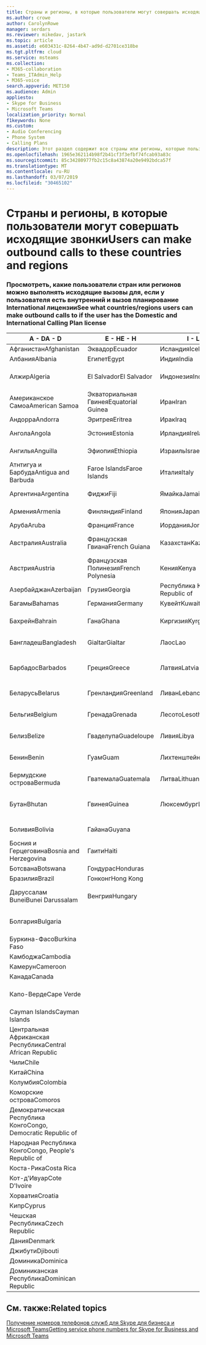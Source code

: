 ```yaml
---
title: Страны и регионы, в которые пользователи могут совершать исходящие звонки
ms.author: crowe
author: CarolynRowe
manager: serdars
ms.reviewer: mikedav, jastark
ms.topic: article
ms.assetid: e603431c-8264-4b47-ad9d-d2701ce318be
ms.tgt.pltfrm: cloud
ms.service: msteams
ms.collection:
- M365-collaboration
- Teams_ITAdmin_Help
- M365-voice
search.appverid: MET150
ms.audience: Admin
appliesto:
- Skype for Business
- Microsoft Teams
localization_priority: Normal
f1keywords: None
ms.custom:
- Audio Conferencing
- Phone System
- Calling Plans
description: Этот раздел содержит все страны или регионы, которые пользователи можно установить исходящие вызовы, если у них есть вызов планирование.
ms.openlocfilehash: 1965e362114b98f2b41cf3f3efbf74fcab93a83c
ms.sourcegitcommit: 85c34280977fb2c15c8a43874a20e9492bdca57f
ms.translationtype: MT
ms.contentlocale: ru-RU
ms.lasthandoff: 03/07/2019
ms.locfileid: "30465102"
---
```

# <a name="users-can-make-outbound-calls-to-these-countries-and-regions"></a><span data-ttu-id="e7059-103">Страны и регионы, в которые пользователи могут совершать исходящие звонки</span><span class="sxs-lookup"><span data-stu-id="e7059-103">Users can make outbound calls to these countries and regions</span></span>

### <a name="see-what-countriesregions-users-can-make-outbound-calls-to-if-the-user-has-the-domestic-and-international-calling-plan-license"></a><span data-ttu-id="e7059-104">Просмотреть, какие пользователи стран или регионов можно выполнять исходящие вызовы для, если у пользователя есть внутренний и вызов планирование International лицензии</span><span class="sxs-lookup"><span data-stu-id="e7059-104">See what countries/regions users can make outbound calls to if the user has the Domestic and International Calling Plan license</span></span>

|<span data-ttu-id="e7059-105">**A - D**</span><span class="sxs-lookup"><span data-stu-id="e7059-105">**A - D**</span></span>| <span data-ttu-id="e7059-106">**E - H**</span><span class="sxs-lookup"><span data-stu-id="e7059-106">**E - H**</span></span>|<span data-ttu-id="e7059-107">**I - L**</span><span class="sxs-lookup"><span data-stu-id="e7059-107">**I - L**</span></span>|<span data-ttu-id="e7059-108">**M - O**</span><span class="sxs-lookup"><span data-stu-id="e7059-108">**M - O**</span></span>|<span data-ttu-id="e7059-109">**P - S**</span><span class="sxs-lookup"><span data-stu-id="e7059-109">**P - S**</span></span>|<span data-ttu-id="e7059-110">**T - Z**</span><span class="sxs-lookup"><span data-stu-id="e7059-110">**T - Z**</span></span>|
---|---|---|---|---|---|
|<span data-ttu-id="e7059-111">Афганистан</span><span class="sxs-lookup"><span data-stu-id="e7059-111">Afghanistan</span></span>|<span data-ttu-id="e7059-112">Эквадор</span><span class="sxs-lookup"><span data-stu-id="e7059-112">Ecuador</span></span> |<span data-ttu-id="e7059-113">Исландия</span><span class="sxs-lookup"><span data-stu-id="e7059-113">Iceland</span></span> |<span data-ttu-id="e7059-114">Макао</span><span class="sxs-lookup"><span data-stu-id="e7059-114">Macau</span></span> |<span data-ttu-id="e7059-115">Пакистан</span><span class="sxs-lookup"><span data-stu-id="e7059-115">Pakistan</span></span> |<span data-ttu-id="e7059-116">Тайвань</span><span class="sxs-lookup"><span data-stu-id="e7059-116">Taiwan</span></span>   |
|<span data-ttu-id="e7059-117">Албания</span><span class="sxs-lookup"><span data-stu-id="e7059-117">Albania</span></span>|<span data-ttu-id="e7059-118">Египет</span><span class="sxs-lookup"><span data-stu-id="e7059-118">Egypt</span></span> |<span data-ttu-id="e7059-119">Индия</span><span class="sxs-lookup"><span data-stu-id="e7059-119">India</span></span> |<span data-ttu-id="e7059-120">Македония</span><span class="sxs-lookup"><span data-stu-id="e7059-120">Macedonia</span></span> |<span data-ttu-id="e7059-121">Палау</span><span class="sxs-lookup"><span data-stu-id="e7059-121">Palau</span></span> |<span data-ttu-id="e7059-122">Таджикистан</span><span class="sxs-lookup"><span data-stu-id="e7059-122">Tajikistan</span></span>   |
|<span data-ttu-id="e7059-123">Алжир</span><span class="sxs-lookup"><span data-stu-id="e7059-123">Algeria</span></span>|<span data-ttu-id="e7059-124">El Salvador</span><span class="sxs-lookup"><span data-stu-id="e7059-124">El Salvador</span></span> |<span data-ttu-id="e7059-125">Индонезия</span><span class="sxs-lookup"><span data-stu-id="e7059-125">Indonesia</span></span> |<span data-ttu-id="e7059-126">Малави</span><span class="sxs-lookup"><span data-stu-id="e7059-126">Malawi</span></span> |<span data-ttu-id="e7059-127">Palestinian Authority</span><span class="sxs-lookup"><span data-stu-id="e7059-127">Palestinian Authority</span></span> |<span data-ttu-id="e7059-128">Объединенная Республика Танзания</span><span class="sxs-lookup"><span data-stu-id="e7059-128">Tanzania, United Republic of</span></span>  |
|<span data-ttu-id="e7059-129">Американское Самоа</span><span class="sxs-lookup"><span data-stu-id="e7059-129">American Samoa</span></span>|<span data-ttu-id="e7059-130">Экваториальная Гвинея</span><span class="sxs-lookup"><span data-stu-id="e7059-130">Equatorial Guinea</span></span> |<span data-ttu-id="e7059-131">Иран</span><span class="sxs-lookup"><span data-stu-id="e7059-131">Iran</span></span> |<span data-ttu-id="e7059-132">Малайзия</span><span class="sxs-lookup"><span data-stu-id="e7059-132">Malaysia</span></span> |<span data-ttu-id="e7059-133">Панама</span><span class="sxs-lookup"><span data-stu-id="e7059-133">Panama</span></span> | <span data-ttu-id="e7059-134">Таиланд</span><span class="sxs-lookup"><span data-stu-id="e7059-134">Thailand</span></span>   |
|<span data-ttu-id="e7059-135">Андорра</span><span class="sxs-lookup"><span data-stu-id="e7059-135">Andorra</span></span> |<span data-ttu-id="e7059-136">Эритрея</span><span class="sxs-lookup"><span data-stu-id="e7059-136">Eritrea</span></span> |<span data-ttu-id="e7059-137">Ирак</span><span class="sxs-lookup"><span data-stu-id="e7059-137">Iraq</span></span> |<span data-ttu-id="e7059-138">Мали</span><span class="sxs-lookup"><span data-stu-id="e7059-138">Mali</span></span> |<span data-ttu-id="e7059-139">Парагвай</span><span class="sxs-lookup"><span data-stu-id="e7059-139">Paraguay</span></span> |<span data-ttu-id="e7059-140">Того</span><span class="sxs-lookup"><span data-stu-id="e7059-140">Togo</span></span>   |
|<span data-ttu-id="e7059-141">Ангола</span><span class="sxs-lookup"><span data-stu-id="e7059-141">Angola</span></span> |<span data-ttu-id="e7059-142">Эстония</span><span class="sxs-lookup"><span data-stu-id="e7059-142">Estonia</span></span> |<span data-ttu-id="e7059-143">Ирландия</span><span class="sxs-lookup"><span data-stu-id="e7059-143">Ireland</span></span> |<span data-ttu-id="e7059-144">Мальта</span><span class="sxs-lookup"><span data-stu-id="e7059-144">Malta</span></span> |<span data-ttu-id="e7059-145">Перу</span><span class="sxs-lookup"><span data-stu-id="e7059-145">Peru</span></span> | <span data-ttu-id="e7059-146">Тринидад и Тобаго</span><span class="sxs-lookup"><span data-stu-id="e7059-146">Trinidad and Tobago</span></span>  |
|<span data-ttu-id="e7059-147">Ангилья</span><span class="sxs-lookup"><span data-stu-id="e7059-147">Anguilla</span></span> |<span data-ttu-id="e7059-148">Эфиопия</span><span class="sxs-lookup"><span data-stu-id="e7059-148">Ethiopia</span></span> |<span data-ttu-id="e7059-149">Израиль</span><span class="sxs-lookup"><span data-stu-id="e7059-149">Israel</span></span> |<span data-ttu-id="e7059-150">Маршалловы Острова</span><span class="sxs-lookup"><span data-stu-id="e7059-150">Marshall Islands</span></span> | <span data-ttu-id="e7059-151">Филиппины</span><span class="sxs-lookup"><span data-stu-id="e7059-151">Philippines</span></span> | <span data-ttu-id="e7059-152">Турция</span><span class="sxs-lookup"><span data-stu-id="e7059-152">Turkey</span></span> |
|<span data-ttu-id="e7059-153">Атнтигуа и Барбуда</span><span class="sxs-lookup"><span data-stu-id="e7059-153">Antigua and Barbuda</span></span> | <span data-ttu-id="e7059-154">Faroe Islands</span><span class="sxs-lookup"><span data-stu-id="e7059-154">Faroe Islands</span></span> |<span data-ttu-id="e7059-155">Италия</span><span class="sxs-lookup"><span data-stu-id="e7059-155">Italy</span></span> |<span data-ttu-id="e7059-156">Мартиника</span><span class="sxs-lookup"><span data-stu-id="e7059-156">Martinique</span></span> |<span data-ttu-id="e7059-157">Польша</span><span class="sxs-lookup"><span data-stu-id="e7059-157">Poland</span></span> |<span data-ttu-id="e7059-158">Туркменистан</span><span class="sxs-lookup"><span data-stu-id="e7059-158">Turkmenistan</span></span> |
|<span data-ttu-id="e7059-159">Аргентина</span><span class="sxs-lookup"><span data-stu-id="e7059-159">Argentina</span></span>|<span data-ttu-id="e7059-160">Фиджи</span><span class="sxs-lookup"><span data-stu-id="e7059-160">Fiji</span></span> |<span data-ttu-id="e7059-161">Ямайка</span><span class="sxs-lookup"><span data-stu-id="e7059-161">Jamaica</span></span> |<span data-ttu-id="e7059-162">Маврикий</span><span class="sxs-lookup"><span data-stu-id="e7059-162">Mauritius</span></span> |<span data-ttu-id="e7059-163">Португалия</span><span class="sxs-lookup"><span data-stu-id="e7059-163">Portugal</span></span> |<span data-ttu-id="e7059-164">О-ва Теркс и Кайкос</span><span class="sxs-lookup"><span data-stu-id="e7059-164">Turks and Caicos</span></span>   |
|<span data-ttu-id="e7059-165">Армения</span><span class="sxs-lookup"><span data-stu-id="e7059-165">Armenia</span></span> |<span data-ttu-id="e7059-166">Финляндия</span><span class="sxs-lookup"><span data-stu-id="e7059-166">Finland</span></span> |<span data-ttu-id="e7059-167">Япония</span><span class="sxs-lookup"><span data-stu-id="e7059-167">Japan</span></span> |<span data-ttu-id="e7059-168">Майотта</span><span class="sxs-lookup"><span data-stu-id="e7059-168">Mayotte</span></span> | <span data-ttu-id="e7059-169">Пуэрто-Рико</span><span class="sxs-lookup"><span data-stu-id="e7059-169">Puerto Rico</span></span> |<span data-ttu-id="e7059-170">Уганда</span><span class="sxs-lookup"><span data-stu-id="e7059-170">Uganda</span></span>  |
|<span data-ttu-id="e7059-171">Аруба</span><span class="sxs-lookup"><span data-stu-id="e7059-171">Aruba</span></span> |<span data-ttu-id="e7059-172">Франция</span><span class="sxs-lookup"><span data-stu-id="e7059-172">France</span></span> |<span data-ttu-id="e7059-173">Иордания</span><span class="sxs-lookup"><span data-stu-id="e7059-173">Jordan</span></span> |<span data-ttu-id="e7059-174">Мексика</span><span class="sxs-lookup"><span data-stu-id="e7059-174">Mexico</span></span> |<span data-ttu-id="e7059-175">Катар</span><span class="sxs-lookup"><span data-stu-id="e7059-175">Qatar</span></span> | <span data-ttu-id="e7059-176">Украина</span><span class="sxs-lookup"><span data-stu-id="e7059-176">Ukraine</span></span>   |
|<span data-ttu-id="e7059-177">Австралия</span><span class="sxs-lookup"><span data-stu-id="e7059-177">Australia</span></span> |<span data-ttu-id="e7059-178">Французская Гвиана</span><span class="sxs-lookup"><span data-stu-id="e7059-178">French Guiana</span></span> |<span data-ttu-id="e7059-179">Казахстан</span><span class="sxs-lookup"><span data-stu-id="e7059-179">Kazakhstan</span></span> |<span data-ttu-id="e7059-180">Микронезия</span><span class="sxs-lookup"><span data-stu-id="e7059-180">Micronesia</span></span> |<span data-ttu-id="e7059-181">Реюньон</span><span class="sxs-lookup"><span data-stu-id="e7059-181">Reunion</span></span> |<span data-ttu-id="e7059-182">Объединенные Арабские Эмираты</span><span class="sxs-lookup"><span data-stu-id="e7059-182">United Arab Emirates (U.A.E)</span></span>  |
|<span data-ttu-id="e7059-183">Австрия</span><span class="sxs-lookup"><span data-stu-id="e7059-183">Austria</span></span> |<span data-ttu-id="e7059-184">Французская Полинезия</span><span class="sxs-lookup"><span data-stu-id="e7059-184">French Polynesia</span></span> |<span data-ttu-id="e7059-185">Кения</span><span class="sxs-lookup"><span data-stu-id="e7059-185">Kenya</span></span> |<span data-ttu-id="e7059-186">Молдова</span><span class="sxs-lookup"><span data-stu-id="e7059-186">Moldova, Republic of</span></span> |<span data-ttu-id="e7059-187">Румыния</span><span class="sxs-lookup"><span data-stu-id="e7059-187">Romania</span></span> |<span data-ttu-id="e7059-188">Соединенное Королевство</span><span class="sxs-lookup"><span data-stu-id="e7059-188">United Kingdom (U.K.)</span></span> |
|<span data-ttu-id="e7059-189">Азербайджан</span><span class="sxs-lookup"><span data-stu-id="e7059-189">Azerbaijan</span></span> |<span data-ttu-id="e7059-190">Грузия</span><span class="sxs-lookup"><span data-stu-id="e7059-190">Georgia</span></span> |<span data-ttu-id="e7059-191">Республика Корея</span><span class="sxs-lookup"><span data-stu-id="e7059-191">Korea, Republic of</span></span> |<span data-ttu-id="e7059-192">Монако</span><span class="sxs-lookup"><span data-stu-id="e7059-192">Monaco</span></span> | <span data-ttu-id="e7059-193">Россия</span><span class="sxs-lookup"><span data-stu-id="e7059-193">Russian Federation</span></span> |<span data-ttu-id="e7059-194">США</span><span class="sxs-lookup"><span data-stu-id="e7059-194">United States (U.S.)</span></span>  |
|<span data-ttu-id="e7059-195">Багамы</span><span class="sxs-lookup"><span data-stu-id="e7059-195">Bahamas</span></span> |<span data-ttu-id="e7059-196">Германия</span><span class="sxs-lookup"><span data-stu-id="e7059-196">Germany</span></span> |<span data-ttu-id="e7059-197">Кувейт</span><span class="sxs-lookup"><span data-stu-id="e7059-197">Kuwait</span></span> |<span data-ttu-id="e7059-198">Монголия</span><span class="sxs-lookup"><span data-stu-id="e7059-198">Mongolia</span></span> |<span data-ttu-id="e7059-199">Руанда</span><span class="sxs-lookup"><span data-stu-id="e7059-199">Rwanda</span></span> | <span data-ttu-id="e7059-200">Уругвай</span><span class="sxs-lookup"><span data-stu-id="e7059-200">Uruguay</span></span> |
|<span data-ttu-id="e7059-201">Бахрейн</span><span class="sxs-lookup"><span data-stu-id="e7059-201">Bahrain</span></span> |<span data-ttu-id="e7059-202">Гана</span><span class="sxs-lookup"><span data-stu-id="e7059-202">Ghana</span></span> |<span data-ttu-id="e7059-203">Киргизия</span><span class="sxs-lookup"><span data-stu-id="e7059-203">Kyrgyzstan</span></span> |<span data-ttu-id="e7059-204">Черногория</span><span class="sxs-lookup"><span data-stu-id="e7059-204">Montenegro</span></span> | <span data-ttu-id="e7059-205">Сент-Китс и Невис</span><span class="sxs-lookup"><span data-stu-id="e7059-205">Saint Kitts and Nevis</span></span> |<span data-ttu-id="e7059-206">Узбекистан</span><span class="sxs-lookup"><span data-stu-id="e7059-206">Uzbekistan</span></span>  |
|<span data-ttu-id="e7059-207">Бангладеш</span><span class="sxs-lookup"><span data-stu-id="e7059-207">Bangladesh</span></span> |<span data-ttu-id="e7059-208">Gialtar</span><span class="sxs-lookup"><span data-stu-id="e7059-208">Gialtar</span></span> |<span data-ttu-id="e7059-209">Лаос</span><span class="sxs-lookup"><span data-stu-id="e7059-209">Lao</span></span> |<span data-ttu-id="e7059-210">Монтсеррат</span><span class="sxs-lookup"><span data-stu-id="e7059-210">Montserrat</span></span> | <span data-ttu-id="e7059-211">Сент-Люсия</span><span class="sxs-lookup"><span data-stu-id="e7059-211">Saint Lucia</span></span> |<span data-ttu-id="e7059-212">Город-государство Ватикан</span><span class="sxs-lookup"><span data-stu-id="e7059-212">Vatican City State</span></span>  |
|<span data-ttu-id="e7059-213">Барбадос</span><span class="sxs-lookup"><span data-stu-id="e7059-213">Barbados</span></span> |<span data-ttu-id="e7059-214">Греция</span><span class="sxs-lookup"><span data-stu-id="e7059-214">Greece</span></span> |<span data-ttu-id="e7059-215">Латвия</span><span class="sxs-lookup"><span data-stu-id="e7059-215">Latvia</span></span> |<span data-ttu-id="e7059-216">Марокко</span><span class="sxs-lookup"><span data-stu-id="e7059-216">Morocco</span></span> |<span data-ttu-id="e7059-217">Сент-Винсент и Гренадины</span><span class="sxs-lookup"><span data-stu-id="e7059-217">Saint Vincent and the Grenadines</span></span> |<span data-ttu-id="e7059-218">Венесуэла</span><span class="sxs-lookup"><span data-stu-id="e7059-218">Venezuela</span></span>   |
|<span data-ttu-id="e7059-219">Беларусь</span><span class="sxs-lookup"><span data-stu-id="e7059-219">Belarus</span></span> |<span data-ttu-id="e7059-220">Гренландия</span><span class="sxs-lookup"><span data-stu-id="e7059-220">Greenland</span></span> |<span data-ttu-id="e7059-221">Ливан</span><span class="sxs-lookup"><span data-stu-id="e7059-221">Lebanon</span></span> |<span data-ttu-id="e7059-222">Мозамбик</span><span class="sxs-lookup"><span data-stu-id="e7059-222">Mozambique</span></span> | <span data-ttu-id="e7059-223">Сан-Марино</span><span class="sxs-lookup"><span data-stu-id="e7059-223">San Marino</span></span> |<span data-ttu-id="e7059-224">Вьетнам</span><span class="sxs-lookup"><span data-stu-id="e7059-224">Viet Nam</span></span>  |
|<span data-ttu-id="e7059-225">Бельгия</span><span class="sxs-lookup"><span data-stu-id="e7059-225">Belgium</span></span> |<span data-ttu-id="e7059-226">Гренада</span><span class="sxs-lookup"><span data-stu-id="e7059-226">Grenada</span></span> |<span data-ttu-id="e7059-227">Лесото</span><span class="sxs-lookup"><span data-stu-id="e7059-227">Lesotho</span></span> |<span data-ttu-id="e7059-228">Мьянма</span><span class="sxs-lookup"><span data-stu-id="e7059-228">Myanmar</span></span> | <span data-ttu-id="e7059-229">Саудовская Аравия</span><span class="sxs-lookup"><span data-stu-id="e7059-229">Saudi Arabia</span></span> | <span data-ttu-id="e7059-230">Виргинские острова (Великобритания)</span><span class="sxs-lookup"><span data-stu-id="e7059-230">Virgin Islands (British)</span></span> |
|<span data-ttu-id="e7059-231">Белиз</span><span class="sxs-lookup"><span data-stu-id="e7059-231">Belize</span></span> |<span data-ttu-id="e7059-232">Гваделупа</span><span class="sxs-lookup"><span data-stu-id="e7059-232">Guadeloupe</span></span> |<span data-ttu-id="e7059-233">Ливия</span><span class="sxs-lookup"><span data-stu-id="e7059-233">Libya</span></span> |<span data-ttu-id="e7059-234">Намибия</span><span class="sxs-lookup"><span data-stu-id="e7059-234">Namibia</span></span> |<span data-ttu-id="e7059-235">Сенегал</span><span class="sxs-lookup"><span data-stu-id="e7059-235">Senegal</span></span> | <span data-ttu-id="e7059-236">Виргинские острова (США)</span><span class="sxs-lookup"><span data-stu-id="e7059-236">Virgin Islands (U.S.)</span></span>  |
|<span data-ttu-id="e7059-237">Бенин</span><span class="sxs-lookup"><span data-stu-id="e7059-237">Benin</span></span> |<span data-ttu-id="e7059-238">Гуам</span><span class="sxs-lookup"><span data-stu-id="e7059-238">Guam</span></span> |<span data-ttu-id="e7059-239">Лихтенштейн</span><span class="sxs-lookup"><span data-stu-id="e7059-239">Liechtenstein</span></span> |<span data-ttu-id="e7059-240">Непал</span><span class="sxs-lookup"><span data-stu-id="e7059-240">Nepal</span></span> | <span data-ttu-id="e7059-241">Сербия</span><span class="sxs-lookup"><span data-stu-id="e7059-241">Serbia</span></span> | <span data-ttu-id="e7059-242">Острова Уоллис и Футуна</span><span class="sxs-lookup"><span data-stu-id="e7059-242">Wallis and Futuna Islands</span></span>  |
|<span data-ttu-id="e7059-243">Бермудские острова</span><span class="sxs-lookup"><span data-stu-id="e7059-243">Bermuda</span></span> |<span data-ttu-id="e7059-244">Гватемала</span><span class="sxs-lookup"><span data-stu-id="e7059-244">Guatemala</span></span> |<span data-ttu-id="e7059-245">Литва</span><span class="sxs-lookup"><span data-stu-id="e7059-245">Lithuania</span></span> |<span data-ttu-id="e7059-246">Нидерланды</span><span class="sxs-lookup"><span data-stu-id="e7059-246">Netherlands</span></span> |<span data-ttu-id="e7059-247">Сингапур</span><span class="sxs-lookup"><span data-stu-id="e7059-247">Singapore</span></span> |<span data-ttu-id="e7059-248">Йемен</span><span class="sxs-lookup"><span data-stu-id="e7059-248">Yemen</span></span> |
|<span data-ttu-id="e7059-249">Бутан</span><span class="sxs-lookup"><span data-stu-id="e7059-249">Bhutan</span></span> |<span data-ttu-id="e7059-250">Гвинея</span><span class="sxs-lookup"><span data-stu-id="e7059-250">Guinea</span></span> |<span data-ttu-id="e7059-251">Люксембург</span><span class="sxs-lookup"><span data-stu-id="e7059-251">Luxembourg</span></span> |<span data-ttu-id="e7059-252">Нидерландские Антильские острова</span><span class="sxs-lookup"><span data-stu-id="e7059-252">Netherlands Antilles</span></span> |<span data-ttu-id="e7059-253">Словакия</span><span class="sxs-lookup"><span data-stu-id="e7059-253">Slovakia</span></span> |<span data-ttu-id="e7059-254">Замбия</span><span class="sxs-lookup"><span data-stu-id="e7059-254">Zambia</span></span>  |
|<span data-ttu-id="e7059-255">Боливия</span><span class="sxs-lookup"><span data-stu-id="e7059-255">Bolivia</span></span> |<span data-ttu-id="e7059-256">Гайана</span><span class="sxs-lookup"><span data-stu-id="e7059-256">Guyana</span></span>| |<span data-ttu-id="e7059-257">Новая Каледония</span><span class="sxs-lookup"><span data-stu-id="e7059-257">New Caledonia</span></span> |<span data-ttu-id="e7059-258">Словения</span><span class="sxs-lookup"><span data-stu-id="e7059-258">Slovenia</span></span> |<span data-ttu-id="e7059-259">Зимбабве</span><span class="sxs-lookup"><span data-stu-id="e7059-259">Zimbabwe</span></span> |
|<span data-ttu-id="e7059-260">Босния и Герцеговина</span><span class="sxs-lookup"><span data-stu-id="e7059-260">Bosnia and Herzegovina</span></span> |<span data-ttu-id="e7059-261">Гаити</span><span class="sxs-lookup"><span data-stu-id="e7059-261">Haiti</span></span> ||<span data-ttu-id="e7059-262">Новая Зеландия</span><span class="sxs-lookup"><span data-stu-id="e7059-262">New Zealand</span></span> |<span data-ttu-id="e7059-263">Южная Африка</span><span class="sxs-lookup"><span data-stu-id="e7059-263">South Africa</span></span> | 
|<span data-ttu-id="e7059-264">Ботсвана</span><span class="sxs-lookup"><span data-stu-id="e7059-264">Botswana</span></span> |<span data-ttu-id="e7059-265">Гондурас</span><span class="sxs-lookup"><span data-stu-id="e7059-265">Honduras</span></span> ||<span data-ttu-id="e7059-266">Никарагуа</span><span class="sxs-lookup"><span data-stu-id="e7059-266">Nicaragua</span></span> |<span data-ttu-id="e7059-267">Испания</span><span class="sxs-lookup"><span data-stu-id="e7059-267">Spain</span></span> |
|<span data-ttu-id="e7059-268">Бразилия</span><span class="sxs-lookup"><span data-stu-id="e7059-268">Brazil</span></span> |<span data-ttu-id="e7059-269">Гонконг</span><span class="sxs-lookup"><span data-stu-id="e7059-269">Hong Kong</span></span> ||<span data-ttu-id="e7059-270">Нигер</span><span class="sxs-lookup"><span data-stu-id="e7059-270">Niger</span></span> |<span data-ttu-id="e7059-271">Sri Lanka</span><span class="sxs-lookup"><span data-stu-id="e7059-271">Sri Lanka</span></span> | 
|<span data-ttu-id="e7059-272">Даруссалам Bunei</span><span class="sxs-lookup"><span data-stu-id="e7059-272">Bunei Darussalam</span></span> |<span data-ttu-id="e7059-273">Венгрия</span><span class="sxs-lookup"><span data-stu-id="e7059-273">Hungary</span></span> ||<span data-ttu-id="e7059-274">Нигерия</span><span class="sxs-lookup"><span data-stu-id="e7059-274">Nigeria</span></span> |<span data-ttu-id="e7059-275">Сен-Пьер и Миклеон</span><span class="sxs-lookup"><span data-stu-id="e7059-275">St. Pierre and Miquelon</span></span> | 
|<span data-ttu-id="e7059-276">Болгария</span><span class="sxs-lookup"><span data-stu-id="e7059-276">Bulgaria</span></span> |||<span data-ttu-id="e7059-277">Северные Марианские острова</span><span class="sxs-lookup"><span data-stu-id="e7059-277">Northern Mariana Islands</span></span> |<span data-ttu-id="e7059-278">Судан</span><span class="sxs-lookup"><span data-stu-id="e7059-278">Sudan</span></span> |
|<span data-ttu-id="e7059-279">Буркина-Фасо</span><span class="sxs-lookup"><span data-stu-id="e7059-279">Burkina Faso</span></span> |||<span data-ttu-id="e7059-280">Норвегия</span><span class="sxs-lookup"><span data-stu-id="e7059-280">Norway</span></span> |<span data-ttu-id="e7059-281">Суринам</span><span class="sxs-lookup"><span data-stu-id="e7059-281">Suriname</span></span> |
|<span data-ttu-id="e7059-282">Камбоджа</span><span class="sxs-lookup"><span data-stu-id="e7059-282">Cambodia</span></span> |||<span data-ttu-id="e7059-283">Оман</span><span class="sxs-lookup"><span data-stu-id="e7059-283">Oman</span></span> |<span data-ttu-id="e7059-284">Свазиленд</span><span class="sxs-lookup"><span data-stu-id="e7059-284">Swaziland</span></span> | 
|<span data-ttu-id="e7059-285">Камерун</span><span class="sxs-lookup"><span data-stu-id="e7059-285">Cameroon</span></span> ||||<span data-ttu-id="e7059-286">Швеция</span><span class="sxs-lookup"><span data-stu-id="e7059-286">Sweden</span></span> |
|<span data-ttu-id="e7059-287">Канада</span><span class="sxs-lookup"><span data-stu-id="e7059-287">Canada</span></span> ||||<span data-ttu-id="e7059-288">Швейцария</span><span class="sxs-lookup"><span data-stu-id="e7059-288">Switzerland</span></span> | 
|<span data-ttu-id="e7059-289">Капо-Верде</span><span class="sxs-lookup"><span data-stu-id="e7059-289">Cape Verde</span></span> ||||<span data-ttu-id="e7059-290">Сирийская Арабская Республика</span><span class="sxs-lookup"><span data-stu-id="e7059-290">Syrian Arab Republic</span></span> |
|<span data-ttu-id="e7059-291">Cayman Islands</span><span class="sxs-lookup"><span data-stu-id="e7059-291">Cayman Islands</span></span> |
|<span data-ttu-id="e7059-292">Центральная Африканская Республика</span><span class="sxs-lookup"><span data-stu-id="e7059-292">Central African Republic</span></span> |
|<span data-ttu-id="e7059-293">Чили</span><span class="sxs-lookup"><span data-stu-id="e7059-293">Chile</span></span> |
|<span data-ttu-id="e7059-294">Китай</span><span class="sxs-lookup"><span data-stu-id="e7059-294">China</span></span> |
|<span data-ttu-id="e7059-295">Колумбия</span><span class="sxs-lookup"><span data-stu-id="e7059-295">Colombia</span></span> |
|<span data-ttu-id="e7059-296">Коморские острова</span><span class="sxs-lookup"><span data-stu-id="e7059-296">Comoros</span></span> |
|<span data-ttu-id="e7059-297">Демократическая Республика Конго</span><span class="sxs-lookup"><span data-stu-id="e7059-297">Congo, Democratic Republic of</span></span> |
|<span data-ttu-id="e7059-298">Народная Республика Конго</span><span class="sxs-lookup"><span data-stu-id="e7059-298">Congo, People's Republic of</span></span> |
|<span data-ttu-id="e7059-299">Коста-Рика</span><span class="sxs-lookup"><span data-stu-id="e7059-299">Costa Rica</span></span> |
|<span data-ttu-id="e7059-300">Кот-д'Ивуар</span><span class="sxs-lookup"><span data-stu-id="e7059-300">Cote D'Ivoire</span></span> |
|<span data-ttu-id="e7059-301">Хорватия</span><span class="sxs-lookup"><span data-stu-id="e7059-301">Croatia</span></span> |
|<span data-ttu-id="e7059-302">Кипр</span><span class="sxs-lookup"><span data-stu-id="e7059-302">Cyprus</span></span> |
|<span data-ttu-id="e7059-303">Чешская Республика</span><span class="sxs-lookup"><span data-stu-id="e7059-303">Czech Republic</span></span> |
|<span data-ttu-id="e7059-304">Дания</span><span class="sxs-lookup"><span data-stu-id="e7059-304">Denmark</span></span> |
|<span data-ttu-id="e7059-305">Джибути</span><span class="sxs-lookup"><span data-stu-id="e7059-305">Djibouti</span></span> |
|<span data-ttu-id="e7059-306">Доминика</span><span class="sxs-lookup"><span data-stu-id="e7059-306">Dominica</span></span> |
|<span data-ttu-id="e7059-307">Доминиканская Республика</span><span class="sxs-lookup"><span data-stu-id="e7059-307">Dominican Republic</span></span> |

## <a name="related-topics"></a><span data-ttu-id="e7059-308">См. также:</span><span class="sxs-lookup"><span data-stu-id="e7059-308">Related topics</span></span>

[<span data-ttu-id="e7059-309">Получение номеров телефонов служб для Skype для бизнеса и Microsoft Teams</span><span class="sxs-lookup"><span data-stu-id="e7059-309">Getting service phone numbers for Skype for Business and Microsoft Teams</span></span>](/SkypeForBusiness/what-is-phone-system-in-office-365/getting-service-phone-numbers)

  
 
